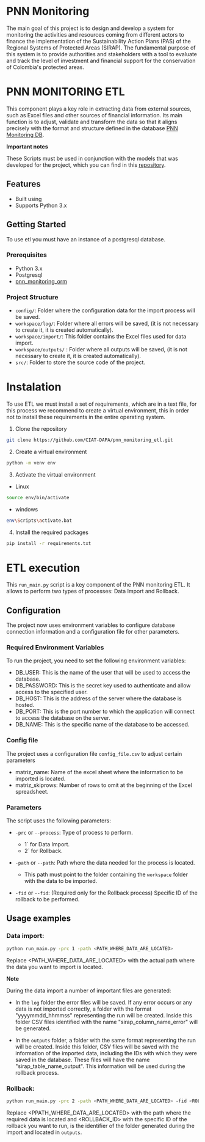 # PNN Monitoring

The main goal of this project is to design and develop a system for monitoring the activities and resources coming from different actors to finance the implementation of the Sustainability Action Plans (PAS) of the Regional Systems of Protected Areas (SIRAP). The fundamental purpose of this system is to provide authorities and stakeholders with a tool to evaluate and track the level of investment and financial support for the conservation of Colombia's protected areas.

# PNN MONITORING ETL

This component plays a key role in extracting data from external sources, such as Excel files and other sources of financial information. Its main function is to adjust, validate and transform the data so that it aligns precisely with the format and structure defined in the database [PNN Monitoring DB](https://github.com/CIAT-DAPA/pnn_monitoring_database).

**Important notes**

These Scripts must be used in conjunction with the models that was developed for the project, which you can find in this [repository](https://github.com/search?q=pnn_monitoring&type=repositories).

## Features

- Built using 
- Supports Python 3.x

## Getting Started

To use etl you must have an instance of a postgresql database.

### Prerequisites

- Python 3.x
- Postgresql
- [pnn_monitoring_orm](https://github.com/CIAT-DAPA/pnn_monitoring_orm)

### Project Structure

- `config/`: Folder where the configuration data for the import process will be saved.
- `workspace/log/`: Folder where all errors will be saved, (it is not necessary to create it, it is created automatically).
- `workspace/import/`: This folder contains the Excel files used for data import.
- `workspace/outputs/` : Folder where all outputs will be saved, (it is not necessary to create it, it is created automatically).
- `src/`: Folder to store the source code of the project.


# Instalation

To use ETL we must install a set of requirements, which are in a text file, for this process we recommend to create a virtual environment, this in order not to install these requirements in the entire operating system.

1. Clone the repository
````sh
git clone https://github.com/CIAT-DAPA/pnn_monitoring_etl.git
````

2. Create a virtual environment
````sh
python -m venv env
````

3. Activate the virtual environment
- Linux
````sh
source env/bin/activate
````
- windows
````sh
env\Scripts\activate.bat
````

4. Install the required packages

````sh
pip install -r requirements.txt
````


# ETL execution

This `run_main.py` script is a key component of the PNN monitoring ETL. It allows to perform two types of processes: Data Import and Rollback.

## Configuration

The project now uses environment variables to configure database connection information and a configuration file for other parameters.

### Required Environment Variables

To run the project, you need to set the following environment variables:

- DB_USER: This is the name of the user that will be used to access the database.
- DB_PASSWORD: This is the secret key used to authenticate and allow access to the specified user.
- DB_HOST: This is the address of the server where the database is hosted.
- DB_PORT: This is the port number to which the application will connect to access the database on the server.
- DB_NAME: This is the specific name of the database to be accessed.

### Config file

The project uses a configuration file `config_file.csv` to adjust certain parameters

- matriz_name: Name of the excel sheet where the information to be imported is located.
- matriz_skiprows: Number of rows to omit at the beginning of the Excel spreadsheet.

### Parameters

The script uses the following parameters:

- `-prc` or `--process`: Type of process to perform.
    - 1` for Data Import.
    - 2` for Rollback.

- `-path` or `--path`: Path where the data needed for the process is located.
    - This path must point to the folder containing the `workspace` folder with the data to be imported.

- `-fid` or `--fid`: (Required only for the Rollback process) Specific ID of the rollback to be performed.

## Usage examples

### Data import:

````bash
python run_main.py -prc 1 -path <PATH_WHERE_DATA_ARE_LOCATED>
````

Replace <PATH_WHERE_DATA_ARE_LOCATED> with the actual path where the data you want to import is located.

**Note**

During the data import a number of important files are generated:

- In the `log` folder the error files will be saved. If any error occurs or any data is not imported correctly, a folder with the format "yyyymmdd_hhmmss" representing the run will be created. Inside this folder CSV files identified with the name "sirap_column_name_error" will be generated.

- In the `outputs` folder, a folder with the same format representing the run will be created. Inside this folder, CSV files will be saved with the information of the imported data, including the IDs with which they were saved in the database. These files will have the name "sirap_table_name_output". This information will be used during the rollback process.

### Rollback:
````bash
python run_main.py -prc 2 -path <PATH_WHERE_DATA_ARE_LOCATED> -fid <ROLLBACK_ID>
````

Replace <PPATH_WHERE_DATA_ARE_LOCATED> with the path where the required data is located and <ROLLBACK_ID> with the specific ID of the rollback you want to run, is the identifier of the folder generated during the import and located in `outputs`.

